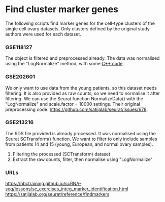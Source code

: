 # Find cluster marker genes
The following scripts find marker genes for the cell-type clusters of the single cell ovary datasets. Only clusters defined by the original study authors were used for each dataset.

### GSE118127
The object is filtered and preprocessed already. The data was normalised using the "LogNormalize" method, with some [C++ code](https://github.com/johnmous/singleCell/blob/master/workflow.Rmd).

### GSE202601
We only want to use data from the young patients, so this dataset needs filtering. It is also provided as raw counts, so we need to normalise it after filtering. We can use the Seurat function NormalizeData() with the "LogNormalize" and scale.factor = 10000 settings. Their original preprocessing code: https://github.com/satijalab/seurat/issues/678.

### GSE213216
The RDS file provided is already processed. It was normalised using the Seurat SCTransform() function. We want to filter to only include samples from patients 14 and 15 (young, European, and normal ovary samples). 
1) Filtering the processed (SCTransform) dataset
2) Extract the raw counts, filter, then normalise using "LogNormalize"

### URLs
https://hbctraining.github.io/scRNA-seq/lessons/sc_exercises_integ_marker_identification.html
https://satijalab.org/seurat/reference/findmarkers 

